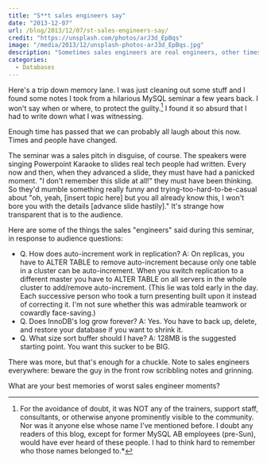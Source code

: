 ```yaml
---
title: "S**t sales engineers say"
date: "2013-12-07"
url: /blog/2013/12/07/st-sales-engineers-say/
credit: "https://unsplash.com/photos/arJ3d_EpBqs"
image: "/media/2013/12/unsplash-photos-arJ3d_EpBqs.jpg"
description: "Sometimes sales engineers are real engineers, other times they bluff."
categories:
  - Databases
---
```

Here's a trip down memory lane. I was just cleaning out some stuff and I found some notes I took from a hilarious MySQL seminar a few years back. I won't say when or where, to protect the guilty.[^1] I found it so absurd that I had to write down what I was witnessing.

<!--more-->

Enough time has passed that we can probably all laugh about this now. Times and people have changed. 

The seminar was a sales pitch in disguise, of course. The speakers were singing Powerpoint Karaoke to slides real tech people had written. Every now and then, when they advanced a slide, they must have had a panicked moment. "I don't remember this slide at all!" they must have been thinking. So they'd mumble something really funny and trying-too-hard-to-be-casual about "oh, yeah, [insert topic here] but you all already know this, I won't bore you with the details [advance slide hastily]." It's strange how transparent that is to the audience. 

Here are some of the things the sales "engineers" said during this seminar, in response to audience questions: 

*   Q. How does auto-increment work in replication? A: On replicas, you have to ALTER TABLE to remove auto-increment because only one table in a cluster can be auto-increment. When you switch replication to a different master you have to ALTER TABLE on all servers in the whole cluster to add/remove auto-increment. (This lie was told early in the day. Each successive person who took a turn presenting built upon it instead of correcting it. I'm not sure whether this was admirable teamwork or cowardly face-saving.) 
*   Q. Does InnoDB's log grow forever? A: Yes. You have to back up, delete, and restore your database if you want to shrink it. 
*   Q. What size sort buffer should I have? A: 128MB is the suggested starting point. You want this sucker to be BIG. </ul> 

There was more, but that's enough for a chuckle. Note to sales engineers everywhere: beware the guy in the front row scribbling notes and grinning. 

What are your best memories of worst sales engineer moments? 

[^1]: For the avoidance of doubt, it was NOT any of the trainers, support staff, consultants, or otherwise anyone prominently visible to the community. Nor was it anyone else whose name I've mentioned before. I doubt any readers of this blog, except for former MySQL AB employees (pre-Sun), would have ever heard of these people. I had to think hard to remember who those names belonged to.*
